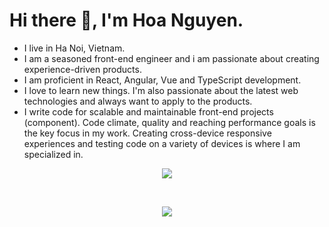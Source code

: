 # Hi there 👋, I'm Hoa Nguyen.
- I live in Ha Noi, Vietnam.
-  I am a seasoned front-end engineer and i am passionate about creating experience-driven products. 
-  I am proficient in React, Angular, Vue and TypeScript development.
- I love to learn new things. I'm also passionate about the latest web technologies and always want to apply to the products.
- I write code for scalable and maintainable front-end projects (component). Code climate, quality and reaching performance goals is the key focus in my work. Creating cross-device responsive experiences and testing code on a variety of devices is where I am specialized in.

<p align="center">
    <a href="https://www.linkedin.com/in/nguyen-van-hoa-58020214b/">
        <img src="https://img.shields.io/badge/linkedin-%230077B5.svg?&style=for-the-badge&logo=linkedin&logoColor=white&link=mailto:https://www.linkedin.com/in/dudu-cardoso/">
    </a>
</p>

<br/>

<p align="center">
    <img src="https://skillicons.dev/icons?i=js,ts,css,html,react,nextjs,nodejs,graphql,apollo,mongodb,docker,linux,jest,firebase,figma&perline=9" />
</p>




